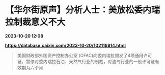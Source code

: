 # 【华尔街原声】分析人士：美放松委内瑞拉制裁意义不大

**2023-10-20 12:08**

**https://database.caixin.com/2023-10-20/102118914.html**

> 美国财政部外国资产控制办公室 (OFAC)向委内瑞拉颁发了4项通用许可证，暂停对委内瑞拉石油、天然气行业的制裁，对油气行业的一般许可证有效期为六个月